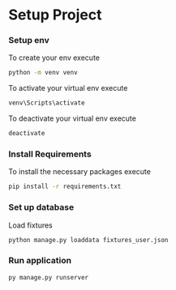 # Setup Project

### Setup env
To create your env execute 
```bash
python -m venv venv
```
To activate your virtual env execute
```bash
venv\Scripts\activate
```
To deactivate your virtual env execute
```bash
deactivate
```
### Install Requirements
To install the necessary packages execute
```bash
pip install -r requirements.txt
```

### Set up database
Load fixtures
```bash
python manage.py loaddata fixtures_user.json
```

### Run application 
```bash
py manage.py runserver
```